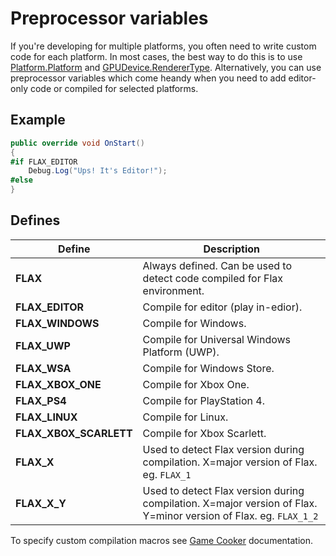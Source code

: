 # Preprocessor variables

If you're developing for multiple platforms, you often need to write custom code for each platform. In most cases, the best way to do this is to use [Platform.Platform](https://docs.flaxengine.com/api/FlaxEngine.Platform.html#FlaxEngine_Application_Platform) and [GPUDevice.RendererType](https://docs.flaxengine.com/api/FlaxEngine.GPUDevice.html#FlaxEngine_Rendering_GPUDevice_RendererType). Alternatively, you can use preprocessor variables which come heandy when you need to add editor-only code or compiled for selected platforms.

## Example

```cs
public override void OnStart()
{
#if FLAX_EDITOR
    Debug.Log("Ups! It's Editor!");
#else
}
```

## Defines

| Define | Description |
|--------|--------|
| **FLAX** | Always defined. Can be used to detect code compiled for Flax environment. |
| **FLAX_EDITOR** | Compile for editor (play in-edior). |
| **FLAX_WINDOWS** | Compile for Windows. |
| **FLAX_UWP** | Compile for Universal Windows Platform (UWP). |
| **FLAX_WSA** | Compile for Windows Store. |
| **FLAX_XBOX_ONE** | Compile for Xbox One. |
| **FLAX_PS4** | Compile for PlayStation 4. |
| **FLAX_LINUX** | Compile for Linux. |
| **FLAX_XBOX_SCARLETT** | Compile for Xbox Scarlett. |
| **FLAX_X** | Used to detect Flax version during compilation. X=major version of Flax. eg. `FLAX_1` |
| **FLAX_X_Y** | Used to detect Flax version during compilation. X=major version of Flax. Y=minor version of Flax. eg. `FLAX_1_2` |

To specify custom compilation macros see [Game Cooker](../editor/flax-build/index.md) documentation.

